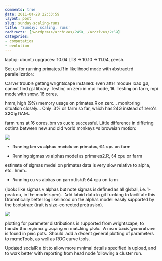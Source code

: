 ```yaml
---
comments: true
date: 2011-08-28 22:33:59
layout: post
slug: sunday-scaling-runs
title: 'Sunday: scaling, runs'
redirects: [/wordpress/archives/2459, /archives/2459]
categories:
- computation
- evolution
---
```


laptop: ubuntu upgrades: 10.04 LTS -> 10.10 -> 11.04, geesh.

Set up for running primates.R in likelihood mode with abstracted parallelization:

Carver trouble getting wrightscape installed: even after module load gsl, cannot find gsl library. Testing on zero in mpi mode, 16. Testing on farm, mpi mode with snow, 16 cores.

hmm, high (9%) memory usage on primates.R on zero... monitoring situation closely... Only .3% on farm so far, which has 24G instead of zero's 32Gig RAM..

farm runs at 16 cores, bm vs ouch: successful. Little difference in differing optima between new and old world monkeys vs brownian motion:

![]( http://farm7.staticflickr.com/6186/6091130793_5ed3f89e87_o.png )




	
  * Running bm vs alphas models on primates, 64 cpu on farm

	
  * Running sigmas vs alphas model as primates2.R, 64 cpu on farm


estimate of sigmas model on primates data is very slow relative to alpha, etc.  hmm..

	
  * Running ou vs alphas on parrotfish.R 64 cpu on farm


(looks like sigmas v alphas but note sigmas is defined as all global, i.e. 1-peak ou, in the model.spec).  Add labrid data to git tracking to facilitate this.  Dramatically better log likelihood on the alphas model, easily supported by the bootstrap: (trait is size-corrected protrusion).

![]( http://farm7.staticflickr.com/6186/6091578813_d7793634c6_o.png )


plotting for parameter distributions is supported from wrightscape, to handle the regimes grouping on matching plots.  A more basic/general one is found in pmc pots.  Should  add a decent general plotting of parameters to mcmcTools, as well as ROC curve tools.

Updated socialR a bit to allow more minimal details specified in upload, and to work better with reporting from head node following a cluster run.
